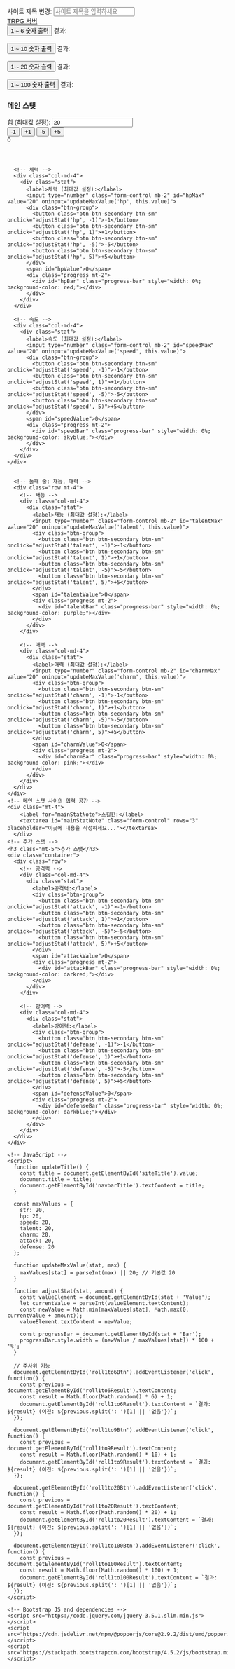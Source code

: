 <!DOCTYPE html>
<html lang="ko">
<head>
  <meta charset="UTF-8">
  <meta name="viewport" content="width=device-width, initial-scale=1.0">
  <title>TRPG 서버</title>
  <!-- Bootstrap CSS -->
  <link href="https://stackpath.bootstrapcdn.com/bootstrap/4.5.2/css/bootstrap.min.css" rel="stylesheet">
  <style>
    body {
      font-family: Arial, sans-serif;
      padding: 20px;
    }
    .stat {
      margin-bottom: 20px;
    }
    .progress {
      height: 30px;
      width: 200px;
    }
    .btn-group {
      margin-right: 10px;
    }
  </style>
</head>
<body>

  <!-- 사이트 제목 변경 -->
  <div class="mb-4">
    <label for="siteTitle">사이트 제목 변경:</label>
    <input type="text" id="siteTitle" class="form-control" placeholder="사이트 제목을 입력하세요" oninput="updateTitle()">
  </div>

  <!-- Navbar using Bootstrap -->
  <nav class="navbar navbar-dark bg-dark">
    <a class="navbar-brand" href="#" id="navbarTitle">TRPG 서버</a>
  </nav>

  <!-- Random Number Buttons -->
  <div class="mt-4">
    <button id="roll1to6Btn" class="btn btn-primary mr-3">1 ~ 6 숫자 출력</button>
    <span id="roll1to6Result">결과: </span>
    <br><br>
    <button id="roll1to9Btn" class="btn btn-primary mr-3">1 ~ 10 숫자 출력</button>
    <span id="roll1to9Result">결과: </span>
    <br><br>
    <button id="roll1to20Btn" class="btn btn-primary mr-3">1 ~ 20 숫자 출력</button>
    <span id="roll1to20Result">결과: </span>
    <br><br>
    <button id="roll1to100Btn" class="btn btn-primary mr-3">1 ~ 100 숫자 출력</button>
    <span id="roll1to100Result">결과: </span>
  </div>

  <!-- 메인 스탯 입력 공간 -->
  <h3 class="mt-5">메인 스탯</h3>
  <div class="container">
    <!-- 첫 줄: 힘, 체력, 속도 -->
    <div class="row">
      <!-- 힘 -->
      <div class="col-md-4">
        <div class="stat">
          <label>힘 (최대값 설정):</label>
          <input type="number" class="form-control mb-2" id="strMax" value="20" oninput="updateMaxValue('str', this.value)">
          <div class="btn-group">
            <button class="btn btn-secondary btn-sm" onclick="adjustStat('str', -1)">-1</button>
            <button class="btn btn-secondary btn-sm" onclick="adjustStat('str', 1)">+1</button>
            <button class="btn btn-secondary btn-sm" onclick="adjustStat('str', -5)">-5</button>
            <button class="btn btn-secondary btn-sm" onclick="adjustStat('str', 5)">+5</button>
          </div>
          <span id="strValue">0</span>
          <div class="progress mt-2">
            <div id="strBar" class="progress-bar" style="width: 0%; background-color: yellow;"></div>
          </div>
        </div>
      </div>

      <!-- 체력 -->
      <div class="col-md-4">
        <div class="stat">
          <label>체력 (최대값 설정):</label>
          <input type="number" class="form-control mb-2" id="hpMax" value="20" oninput="updateMaxValue('hp', this.value)">
          <div class="btn-group">
            <button class="btn btn-secondary btn-sm" onclick="adjustStat('hp', -1)">-1</button>
            <button class="btn btn-secondary btn-sm" onclick="adjustStat('hp', 1)">+1</button>
            <button class="btn btn-secondary btn-sm" onclick="adjustStat('hp', -5)">-5</button>
            <button class="btn btn-secondary btn-sm" onclick="adjustStat('hp', 5)">+5</button>
          </div>
          <span id="hpValue">0</span>
          <div class="progress mt-2">
            <div id="hpBar" class="progress-bar" style="width: 0%; background-color: red;"></div>
          </div>
        </div>
      </div>

      <!-- 속도 -->
      <div class="col-md-4">
        <div class="stat">
          <label>속도 (최대값 설정):</label>
          <input type="number" class="form-control mb-2" id="speedMax" value="20" oninput="updateMaxValue('speed', this.value)">
          <div class="btn-group">
            <button class="btn btn-secondary btn-sm" onclick="adjustStat('speed', -1)">-1</button>
            <button class="btn btn-secondary btn-sm" onclick="adjustStat('speed', 1)">+1</button>
            <button class="btn btn-secondary btn-sm" onclick="adjustStat('speed', -5)">-5</button>
            <button class="btn btn-secondary btn-sm" onclick="adjustStat('speed', 5)">+5</button>
          </div>
          <span id="speedValue">0</span>
          <div class="progress mt-2">
            <div id="speedBar" class="progress-bar" style="width: 0%; background-color: skyblue;"></div>
          </div>
        </div>
      </div>
    </div>
    
  
      <!-- 둘째 줄: 재능, 매력 -->
      <div class="row mt-4">
        <!-- 재능 -->
        <div class="col-md-4">
          <div class="stat">
            <label>재능 (최대값 설정):</label>
            <input type="number" class="form-control mb-2" id="talentMax" value="20" oninput="updateMaxValue('talent', this.value)">
            <div class="btn-group">
              <button class="btn btn-secondary btn-sm" onclick="adjustStat('talent', -1)">-1</button>
              <button class="btn btn-secondary btn-sm" onclick="adjustStat('talent', 1)">+1</button>
              <button class="btn btn-secondary btn-sm" onclick="adjustStat('talent', -5)">-5</button>
              <button class="btn btn-secondary btn-sm" onclick="adjustStat('talent', 5)">+5</button>
            </div>
            <span id="talentValue">0</span>
            <div class="progress mt-2">
              <div id="talentBar" class="progress-bar" style="width: 0%; background-color: purple;"></div>
            </div>
          </div>
        </div>
  
        <!-- 매력 -->
        <div class="col-md-4">
          <div class="stat">
            <label>매력 (최대값 설정):</label>
            <input type="number" class="form-control mb-2" id="charmMax" value="20" oninput="updateMaxValue('charm', this.value)">
            <div class="btn-group">
              <button class="btn btn-secondary btn-sm" onclick="adjustStat('charm', -1)">-1</button>
              <button class="btn btn-secondary btn-sm" onclick="adjustStat('charm', 1)">+1</button>
              <button class="btn btn-secondary btn-sm" onclick="adjustStat('charm', -5)">-5</button>
              <button class="btn btn-secondary btn-sm" onclick="adjustStat('charm', 5)">+5</button>
            </div>
            <span id="charmValue">0</span>
            <div class="progress mt-2">
              <div id="charmBar" class="progress-bar" style="width: 0%; background-color: pink;"></div>
            </div>
          </div>
        </div>
      </div>
    </div>
    <!-- 메인 스탯 사이의 입력 공간 -->
    <div class="mt-4">
        <label for="mainStatNote">스킬칸:</label>
        <textarea id="mainStatNote" class="form-control" rows="3" placeholder="이곳에 내용을 작성하세요..."></textarea>
      </div>
    <!-- 추가 스탯 -->
    <h3 class="mt-5">추가 스탯</h3>
    <div class="container">
      <div class="row">
        <!-- 공격력 -->
        <div class="col-md-4">
          <div class="stat">
            <label>공격력:</label>
            <div class="btn-group">
              <button class="btn btn-secondary btn-sm" onclick="adjustStat('attack', -1)">-1</button>
              <button class="btn btn-secondary btn-sm" onclick="adjustStat('attack', 1)">+1</button>
              <button class="btn btn-secondary btn-sm" onclick="adjustStat('attack', -5)">-5</button>
              <button class="btn btn-secondary btn-sm" onclick="adjustStat('attack', 5)">+5</button>
            </div>
            <span id="attackValue">0</span>
            <div class="progress mt-2">
              <div id="attackBar" class="progress-bar" style="width: 0%; background-color: darkred;"></div>
            </div>
          </div>
        </div>
  
        <!-- 방어력 -->
        <div class="col-md-4">
          <div class="stat">
            <label>방어력:</label>
            <div class="btn-group">
              <button class="btn btn-secondary btn-sm" onclick="adjustStat('defense', -1)">-1</button>
              <button class="btn btn-secondary btn-sm" onclick="adjustStat('defense', 1)">+1</button>
              <button class="btn btn-secondary btn-sm" onclick="adjustStat('defense', -5)">-5</button>
              <button class="btn btn-secondary btn-sm" onclick="adjustStat('defense', 5)">+5</button>
            </div>
            <span id="defenseValue">0</span>
            <div class="progress mt-2">
              <div id="defenseBar" class="progress-bar" style="width: 0%; background-color: darkblue;"></div>
            </div>
          </div>
        </div>
      </div>
    </div>
  
    <!-- JavaScript -->
    <script>
      function updateTitle() {
        const title = document.getElementById('siteTitle').value;
        document.title = title;
        document.getElementById('navbarTitle').textContent = title;
      }
  
      const maxValues = {
        str: 20,
        hp: 20,
        speed: 20,
        talent: 20,
        charm: 20,
        attack: 20,
        defense: 20
      };
  
      function updateMaxValue(stat, max) {
        maxValues[stat] = parseInt(max) || 20; // 기본값 20
      }
  
      function adjustStat(stat, amount) {
        const valueElement = document.getElementById(stat + 'Value');
        let currentValue = parseInt(valueElement.textContent);
        const newValue = Math.min(maxValues[stat], Math.max(0, currentValue + amount));
        valueElement.textContent = newValue;
  
        const progressBar = document.getElementById(stat + 'Bar');
        progressBar.style.width = (newValue / maxValues[stat]) * 100 + '%';
      }
  
      // 주사위 기능
      document.getElementById('roll1to6Btn').addEventListener('click', function() {
        const previous = document.getElementById('roll1to6Result').textContent;
        const result = Math.floor(Math.random() * 6) + 1;
        document.getElementById('roll1to6Result').textContent = `결과: ${result} (이전: ${previous.split(': ')[1] || '없음'})`;
      });
  
      document.getElementById('roll1to9Btn').addEventListener('click', function() {
        const previous = document.getElementById('roll1to9Result').textContent;
        const result = Math.floor(Math.random() * 10) + 1;
        document.getElementById('roll1to9Result').textContent = `결과: ${result} (이전: ${previous.split(': ')[1] || '없음'})`;
      });
  
      document.getElementById('roll1to20Btn').addEventListener('click', function() {
        const previous = document.getElementById('roll1to20Result').textContent;
        const result = Math.floor(Math.random() * 20) + 1;
        document.getElementById('roll1to20Result').textContent = `결과: ${result} (이전: ${previous.split(': ')[1] || '없음'})`;
      });
  
      document.getElementById('roll1to100Btn').addEventListener('click', function() {
        const previous = document.getElementById('roll1to100Result').textContent;
        const result = Math.floor(Math.random() * 100) + 1;
        document.getElementById('roll1to100Result').textContent = `결과: ${result} (이전: ${previous.split(': ')[1] || '없음'})`;
      });
    </script>
  
    <!-- Bootstrap JS and dependencies -->
    <script src="https://code.jquery.com/jquery-3.5.1.slim.min.js"></script>
    <script src="https://cdn.jsdelivr.net/npm/@popperjs/core@2.9.2/dist/umd/popper.min.js"></script>
    <script src="https://stackpath.bootstrapcdn.com/bootstrap/4.5.2/js/bootstrap.min.js"></script>
  
  </body>
  </html>
  
